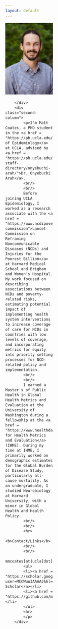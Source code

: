 ```yaml
---
layout: default
---
```


<style>
    .first-column {
    width: 30%;
    padding: 0 10px 0 0;
    float: left;
}

.second-column {
    width: 66%;
    padding: 0 10px 0 0;
    float: right;
}
    @media only screen and (max-width: 800px) {

   .first-column {
        width: 100%;
        padding-bottom: 10px;
        float: none;
    }

    .second-column {
        width: 100%;
        padding-bottom: 10px;
        float: none;
    }
    
}
</style>

<div class="row">
        <div class="first-column">
            <img src="prof_pic.jpg" style="width:250px">
            
        </div>
        <div class="second-column">
            <p>I'm Matt Coates, a PhD student in the <a href = "https://ph.ucla.edu/departments/epidemiology">Department of Epidemiology</a> at UCLA, advised by <a href = "https://ph.ucla.edu/about/faculty-staff-directory/onyebuchi-arah/">Dr. Onyebuchi Arah</a>. 
            <br/>
            <br/>
            Before joining UCLA Epidemiology, I worked as a research associate with the <a href = "https://www.ncdipoverty.org/lancet-commission">Lancet Commission on Reframing Noncommunicable Diseases (NCDs) and Injuries for the Poorest Billion</a> at Harvard Medical School and Brigham and Women's Hospital. My work focused on describing associations between NCDs and poverty-related risks, estimating potential impact of implementing health system interventions to increase coverage of care for NCDs in countries with low levels of coverage, and incorporating metrics for equity into priority setting processes for NCD-related policy and implementation. 
            <br/>
            <br/>
            I earned a Master's of Public Health in Global Health Metrics and Evaluation at the University of Washington during a fellowship at the <a href = "https://www.healthdata.org/">Institute for Health Metrics and Evaluation</a> (IHME). During my time at IHME, I primarily worked on demographic estimates for the Global Burden of Disease Study, particularly all-cause mortality. As an undergraduate, I studied Neurobiology at Harvard University, with a minor in Global Health and Health Policy.
            <br/>
            <br/>
            <hr>
            <b>Contact/Links</b>
            <br/>
            <br/>
            mmcoates[at]ucla[dot]edu
            <ul>
            <li><a href = "https://scholar.google.com/citations?user=MCCWuuIAAAAJ&hl=en">Google Scholar</a></li>
            <li><a href = "https://github.com/mccoates">GitHub</a></li>
            </ul>
            <hr>
            </p> 
        </div>
</div>

<!---
<div class="row">
    <center>

    <p>
    <b>Contact/Links</b> 
    <br/>
    cwolock[at]uw[dot]edu
    <br/> 
    <a href = "https://scholar.google.com/citations?user=TPHQuKkAAAAJ&hl=en">Google Scholar</a>
    <br/>
    <a href = "https://github.com/cwolock">GitHub</a>
    <br/>
    <a href = "https://www.biostat.washington.edu/people/charles-wolock">Student webpage</a>
    <hr>
    </p>
    </center>
</div>

-->

<!---
    <center><p class = "lead" style="clear:both;">

    cwolock[at]uw[dot]edu

    &nbsp;&nbsp;&nbsp;&nbsp;

    <a href = "https://scholar.google.com/citations?user=TPHQuKkAAAAJ&hl=en">Google Scholar</a>
    
    &nbsp;&nbsp;&nbsp;&nbsp;

    <a href = "https://github.com/cwolock">GitHub</a>
    
    &nbsp;&nbsp;&nbsp;&nbsp;

    <a href = "https://www.biostat.washington.edu/people/charles-wolock">Student webpage</a>
-->
<!---
<img class="profile-picture" src="prof_pic.jpg">
--->
<!---
## Contact/Links

**cwolock** *at* **uw** *fullstop* **edu**

Department of Biostatistics\\
Box 357232\\
University of Washington\\
Seattle, WA 98195

* [Google Scholar](https://scholar.google.com/citations?user=TPHQuKkAAAAJ&
hl=en)
* [GitHub](https://github.com/cwolock)
* [LinkedIn](https://www.linkedin.com/in/charles-wolock-918974121/)
* [Student webpage](https://www.biostat.washington.edu/people/charles-wolo
ck)

-->

<!---

Welcome to my research page! I'm a PhD student in Biostatistics at the [University of Washington](http://biostat.washington.edu/).

Before joining UW Biostatistics, I studied Organismic and Evolutionary Biology at [Harvard University](http://oeb.harvard.edu/), with a language citation in Spanish. I was a research associate at the [Institute for Genomic Medicine](http://igm.columbia.edu) at Columbia University.

I currently work with [Dr. Noah Simon](https://faculty.washington.edu/nrsimon/) and [Dr. Marco Carone](http://faculty.washington.edu/mcarone/about.html), developing nonparametric estimation methods for variable importance in the context of survival analysis. My collaborative projects include work with [Dr. Bruce Weir](https://www.biostat.washington.edu/people/bruce-weir) and [Dr. Sam Wasser](https://www.biology.washington.edu/people/profile/samuel-k-wasser), adapting forensic genetic techniques to combat elephant poaching. My research is supported by an [NSF Graduate Research Fellowship](https://www.nsfgrfp.org/).
-->
